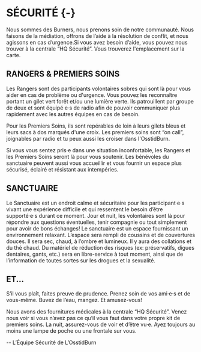 # SÉCURITÉ {-}


Nous sommes des Burners, nous prenons soin de notre communauté. Nous faisons de la médiation, offrons de l’aide à la résolution de conflit, et nous agissons en cas d’urgence.Si vous avez besoin d’aide, vous pouvez nous trouver à la centrale “HQ Sécurité”. Vous trouverez l'emplacement sur la carte. 


<h2><span>RANGERS & PREMIERS SOINS</span></h2>

Les Rangers sont des participants volontaires sobres qui sont là pour vous aider en cas de problème ou d'urgence. Vous pouvez les reconnaître portant un gilet vert forêt et/ou une lumière verte. Ils patrouillent par groupe de deux et sont équipé·e·s de radio afin de pouvoir communiquer plus rapidement avec les autres équipes en cas de besoin. 

Pour les Premiers Soins, ils sont repérables de loin à leurs gilets bleus et leurs sacs à dos marqués d'une croix. Les premiers soins sont “on call”, joignables par radio et tu peux aussi les croiser dans l'OsstidBurn. 

Si vous vous sentez pris·e dans une situation inconfortable, les Rangers et les Premiers Soins seront là pour vous soutenir. Les bénévoles du sanctuaire peuvent aussi vous accueillir et vous fournir un espace plus sécurisé, éclairé et résistant aux intempéries. 

<h2><span>SANCTUAIRE</span></h2>

Le Sanctuaire est un endroit calme et sécuritaire pour les participant·e·s vivant une expérience difficile et qui ressentent le besoin d’être supporté·e·s durant ce moment. Jour et nuit, les volontaires sont là pour répondre aux questions éventuelles, tenir compagnie ou tout simplement pour avoir de bons échanges! Le sanctuaire est un espace fournissant un environnement relaxant. L’espace sera rempli de coussins et de couvertures douces. Il sera sec, chaud, à l’ombre et lumineux. Il y aura des collations et du thé chaud. Du matériel de réduction des risques (ex: préservatifs, digues dentaires, gants, etc.) sera en libre-service à tout moment, ainsi que de l’information de toutes sortes sur les drogues et la sexualité.

<h2><span>ET...</span></h2>

S’il vous plaît, faites preuve de prudence. Prenez soin de vos ami·e·s et de vous-même. Buvez de l’eau, mangez. Et amusez-vous! 


Nous avons des fournitures médicales à la centrale  “HQ Sécurité”. Venez nous voir si vous n’avez pas ce qu’il vous faut dans votre propre kit de premiers soins. 
La nuit, assurez-vous de voir et d’être vu·e. Ayez toujours au moins une lampe de poche ou une frontale sur vous. 


-- L’Équipe Sécurité de L’OsstidBurn 
